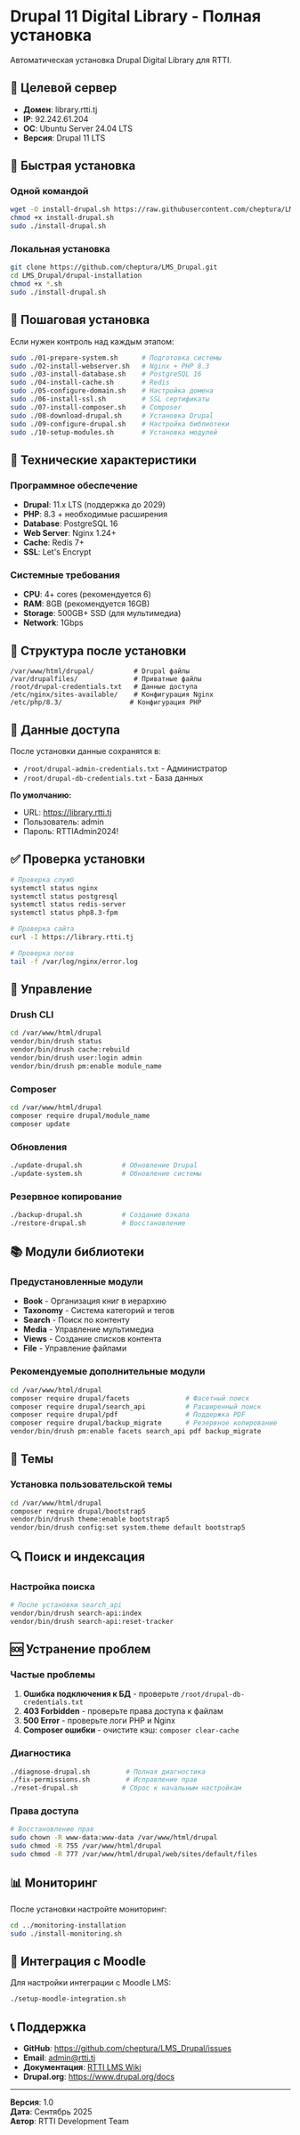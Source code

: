 # Drupal 11 Digital Library - Полная установка

Автоматическая установка Drupal Digital Library для RTTI.

## 🎯 Целевой сервер

- **Домен**: library.rtti.tj
- **IP**: 92.242.61.204
- **ОС**: Ubuntu Server 24.04 LTS
- **Версия**: Drupal 11 LTS

## 🚀 Быстрая установка

### Одной командой
```bash
wget -O install-drupal.sh https://raw.githubusercontent.com/cheptura/LMS_Drupal/main/drupal-installation/install-drupal.sh
chmod +x install-drupal.sh
sudo ./install-drupal.sh
```

### Локальная установка
```bash
git clone https://github.com/cheptura/LMS_Drupal.git
cd LMS_Drupal/drupal-installation
chmod +x *.sh
sudo ./install-drupal.sh
```

## 📝 Пошаговая установка

Если нужен контроль над каждым этапом:

```bash
sudo ./01-prepare-system.sh      # Подготовка системы
sudo ./02-install-webserver.sh   # Nginx + PHP 8.3
sudo ./03-install-database.sh    # PostgreSQL 16
sudo ./04-install-cache.sh       # Redis
sudo ./05-configure-domain.sh    # Настройка домена
sudo ./06-install-ssl.sh         # SSL сертификаты
sudo ./07-install-composer.sh    # Composer
sudo ./08-download-drupal.sh     # Установка Drupal
sudo ./09-configure-drupal.sh    # Настройка библиотеки
sudo ./10-setup-modules.sh       # Установка модулей
```

## 🔧 Технические характеристики

### Программное обеспечение
- **Drupal**: 11.x LTS (поддержка до 2029)
- **PHP**: 8.3 + необходимые расширения
- **Database**: PostgreSQL 16
- **Web Server**: Nginx 1.24+
- **Cache**: Redis 7+
- **SSL**: Let's Encrypt

### Системные требования
- **CPU**: 4+ cores (рекомендуется 6)
- **RAM**: 8GB (рекомендуется 16GB)
- **Storage**: 500GB+ SSD (для мультимедиа)
- **Network**: 1Gbps

## 📁 Структура после установки

```
/var/www/html/drupal/          # Drupal файлы
/var/drupalfiles/              # Приватные файлы
/root/drupal-credentials.txt   # Данные доступа
/etc/nginx/sites-available/    # Конфигурация Nginx
/etc/php/8.3/                 # Конфигурация PHP
```

## 🔑 Данные доступа

После установки данные сохранятся в:
- `/root/drupal-admin-credentials.txt` - Администратор
- `/root/drupal-db-credentials.txt` - База данных

**По умолчанию:**
- URL: https://library.rtti.tj
- Пользователь: admin
- Пароль: RTTIAdmin2024!

## ✅ Проверка установки

```bash
# Проверка служб
systemctl status nginx
systemctl status postgresql
systemctl status redis-server
systemctl status php8.3-fpm

# Проверка сайта
curl -I https://library.rtti.tj

# Проверка логов
tail -f /var/log/nginx/error.log
```

## 🔧 Управление

### Drush CLI
```bash
cd /var/www/html/drupal
vendor/bin/drush status
vendor/bin/drush cache:rebuild
vendor/bin/drush user:login admin
vendor/bin/drush pm:enable module_name
```

### Composer
```bash
cd /var/www/html/drupal
composer require drupal/module_name
composer update
```

### Обновления
```bash
./update-drupal.sh          # Обновление Drupal
./update-system.sh          # Обновление системы
```

### Резервное копирование
```bash
./backup-drupal.sh          # Создание бэкапа
./restore-drupal.sh         # Восстановление
```

## 📚 Модули библиотеки

### Предустановленные модули
- **Book** - Организация книг в иерархию
- **Taxonomy** - Система категорий и тегов
- **Search** - Поиск по контенту
- **Media** - Управление мультимедиа
- **Views** - Создание списков контента
- **File** - Управление файлами

### Рекомендуемые дополнительные модули
```bash
cd /var/www/html/drupal
composer require drupal/facets              # Фасетный поиск
composer require drupal/search_api          # Расширенный поиск
composer require drupal/pdf                 # Поддержка PDF
composer require drupal/backup_migrate      # Резервное копирование
vendor/bin/drush pm:enable facets search_api pdf backup_migrate
```

## 🎨 Темы

### Установка пользовательской темы
```bash
cd /var/www/html/drupal
composer require drupal/bootstrap5
vendor/bin/drush theme:enable bootstrap5
vendor/bin/drush config:set system.theme default bootstrap5
```

## 🔍 Поиск и индексация

### Настройка поиска
```bash
# После установки search_api
vendor/bin/drush search-api:index
vendor/bin/drush search-api:reset-tracker
```

## 🆘 Устранение проблем

### Частые проблемы
1. **Ошибка подключения к БД** - проверьте `/root/drupal-db-credentials.txt`
2. **403 Forbidden** - проверьте права доступа к файлам
3. **500 Error** - проверьте логи PHP и Nginx
4. **Composer ошибки** - очистите кэш: `composer clear-cache`

### Диагностика
```bash
./diagnose-drupal.sh         # Полная диагностика
./fix-permissions.sh         # Исправление прав
./reset-drupal.sh           # Сброс к начальным настройкам
```

### Права доступа
```bash
# Восстановление прав
sudo chown -R www-data:www-data /var/www/html/drupal
sudo chmod -R 755 /var/www/html/drupal
sudo chmod -R 777 /var/www/html/drupal/web/sites/default/files
```

## 📊 Мониторинг

После установки настройте мониторинг:
```bash
cd ../monitoring-installation
sudo ./install-monitoring.sh
```

## 🔗 Интеграция с Moodle

Для настройки интеграции с Moodle LMS:
```bash
./setup-moodle-integration.sh
```

## 📞 Поддержка

- **GitHub**: https://github.com/cheptura/LMS_Drupal/issues
- **Email**: admin@rtti.tj
- **Документация**: [RTTI LMS Wiki](https://github.com/cheptura/LMS_Drupal/wiki)
- **Drupal.org**: https://www.drupal.org/docs

---

**Версия**: 1.0  
**Дата**: Сентябрь 2025  
**Автор**: RTTI Development Team
